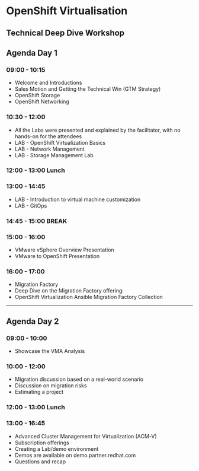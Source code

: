 # OpenShift Virtualisation
## Technical Deep Dive Workshop

## Agenda Day 1
### 09:00 - 10:15
* Welcome and Introductions
* Sales Motion and Getting the Technical Win (GTM Strategy)
* OpenShift Storage
* OpenShift Networking
### 10:30 - 12:00
* All the Labs were presented and explained by the facilitator, with no hands-on  for the attendees
* LAB - OpenShift Virtualization Basics
* LAB - Network Management
* LAB - Storage Management Lab
### 12:00 - 13:00 Lunch
### 13:00 - 14:45
* LAB - Introduction to virtual machine customization
* LAB - GitOps
### 14:45 - 15:00 BREAK
### 15:00 - 16:00
* VMware vSphere Overview Presentation
* VMware to OpenShift Presentation
### 16:00 - 17:00
* Migration Factory
* Deep Dive on the Migration Factory offering:
* OpenShift Virtualization Ansible Migration Factory Collection
----------------
## Agenda Day 2
### 09:00 - 10:00
* Showcase the VMA Analysis
### 10:00 - 12:00
* Migration discussion based on a real-world scenario 
* Discussion on migration risks 
* Estimating a project
### 12:00 - 13:00 Lunch
### 13:00 - 16:45
* Advanced Cluster Management for Virtualization (ACM-V)
* Subscription offerings
* Creating a Lab/demo environment
* Demos are available on demo.partner.redhat.com
* Questions and recap

